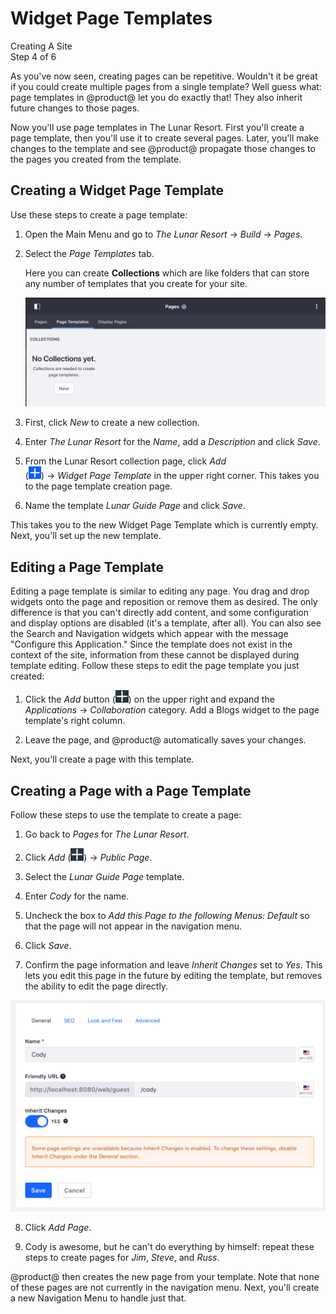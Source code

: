# Widget Page Templates [](id=page-templates)

<div class="learn-path-step">
    <p>Creating A Site<br>Step 4 of 6</p>
</div>

As you've now seen, creating pages can be repetitive. Wouldn't it be great if
you could create multiple pages from a single template? Well guess what: page
templates in @product@ let you do exactly that! They also inherit future changes
to those pages. 

Now you'll use page templates in The Lunar Resort. First you'll create a page
template, then you'll use it to create several pages. Later, you'll make changes
to the template and see @product@ propagate those changes to the pages you
created from the template. 

## Creating a Widget Page Template [](id=creating-a-page-template)

Use these steps to create a page template:

1.  Open the Main Menu and go to *The Lunar Resort* &rarr; *Build* &rarr; 
    *Pages*.

2.  Select the *Page Templates* tab.
    
    Here you can create **Collections** which are like folders that can store
    any number of templates that you create for your site.

    ![Figure x: The Page Templates page.](../../../images/001-page-templates-screen.png)

3.  First, click *New* to create a new collection.

4.  Enter *The Lunar Resort* for the *Name*, add a *Description* and click 
    *Save*.

5.  From the Lunar Resort collection page, click *Add*  
    (![Add](../../../images/icon-add.png)) &rarr; *Widget Page Template* in the 
    upper right corner. This takes you to the page template creation page. 

6.  Name the template *Lunar Guide Page* and click *Save*.

This takes you to the new Widget Page Template which is currently empty. Next, 
you'll set up the new template.

## Editing a Page Template [](id=editing-a-page-template)

Editing a page template is similar to editing any page. You drag and drop
widgets onto the page and reposition or remove them as desired. The only
difference is that you can't directly add content, and some configuration and
display options are disabled (it's a template, after all). You can also see the 
Search and Navigation widgets which appear with the message "Configure this 
Application." Since the template does not exist in the context of the site, 
information from these cannot be displayed during template editing.
Follow these steps to edit the page template you just created: 

1.  Click the *Add* button 
    (![Add](../../../images/icon-add-app.png)) on the upper right and expand the
    *Applications* &rarr; *Collaboration* category. Add a Blogs widget to the
    page template's right column. 
 
2.  Leave the page, and @product@ automatically saves your changes. 

Next, you'll create a page with this template. 

## Creating a Page with a Page Template [](id=creating-a-page-with-a-page-template)

Follow these steps to use the template to create a page: 

1.  Go back to *Pages* for *The Lunar Resort*.

2.  Click *Add* (![Add](../../../images/icon-add-app.png)) &rarr; *Public Page*.

3.  Select the *Lunar Guide Page* template.

4.  Enter *Cody* for the name.

5.  Uncheck the box to *Add this Page to the following Menus: Default* so that
    the page will not appear in the navigation menu.

6.  Click *Save*.

7.  Confirm the page information and leave *Inherit Changes* set to *Yes*. This 
    lets you edit this page in the future by editing the template, but removes 
    the ability to edit the page directly.
 
![Figure x: Creating the Cody page from a template.](../../../images/001-page-templates-cody.png) 
 
8.  Click *Add Page*.

9.  Cody is awesome, but he can't do everything by himself: repeat these steps
    to create pages for *Jim*, *Steve*, and *Russ*.

@product@ then creates the new page from your template. Note that none of these pages are not currently in the navigation menu. Next, you'll create a new Navigation Menu to handle just that.
